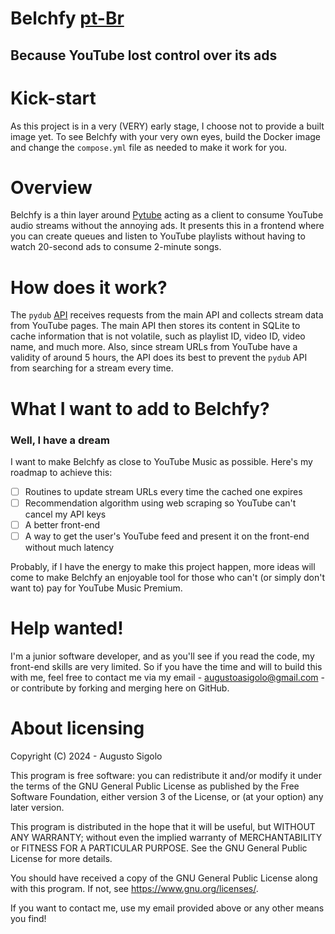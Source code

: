# Belchfy [pt-Br](https://github.com/Sigoloh/belchfy/blob/main/pt-README.md)
## Because YouTube lost control over its ads

# Kick-start
As this project is in a very (VERY) early stage, I choose not to provide a built image yet. To see Belchfy with your very own eyes, build the Docker image and change the `compose.yml` file as needed to make it work for you.

# Overview
Belchfy is a thin layer around [Pytube](https://pytube.io/) acting as a client to consume YouTube audio streams without the annoying ads. It presents this in a frontend where you can create queues and listen to YouTube playlists without having to watch 20-second ads to consume 2-minute songs.

# How does it work?
The `pydub` [API](./belchfy-py) receives requests from the main API and collects stream data from YouTube pages. The main API then stores its content in SQLite to cache information that is not volatile, such as playlist ID, video ID, video name, and much more. Also, since stream URLs from YouTube have a validity of around 5 hours, the API does its best to prevent the `pydub` API from searching for a stream every time.

# What I want to add to Belchfy?
### Well, I have a dream
I want to make Belchfy as close to YouTube Music as possible. Here's my roadmap to achieve this:
- [ ] Routines to update stream URLs every time the cached one expires
- [ ] Recommendation algorithm using web scraping so YouTube can't cancel my API keys
- [ ] A better front-end
- [ ] A way to get the user's YouTube feed and present it on the front-end without much latency

Probably, if I have the energy to make this project happen, more ideas will come to make Belchfy an enjoyable tool for those who can't (or simply don't want to) pay for YouTube Music Premium.

# Help wanted!
I'm a junior software developer, and as you'll see if you read the code, my front-end skills are very limited. So if you have the time and will to build this with me, feel free to contact me via my email - augustoasigolo@gmail.com - or contribute by forking and merging here on GitHub.

# About licensing
Copyright (C) 2024 - Augusto Sigolo

This program is free software: you can redistribute it and/or modify
it under the terms of the GNU General Public License as published by
the Free Software Foundation, either version 3 of the License, or
(at your option) any later version.

This program is distributed in the hope that it will be useful,
but WITHOUT ANY WARRANTY; without even the implied warranty of
MERCHANTABILITY or FITNESS FOR A PARTICULAR PURPOSE. See the
GNU General Public License for more details.

You should have received a copy of the GNU General Public License
along with this program. If not, see <https://www.gnu.org/licenses/>.

If you want to contact me, use my email provided above or any other means you find!
